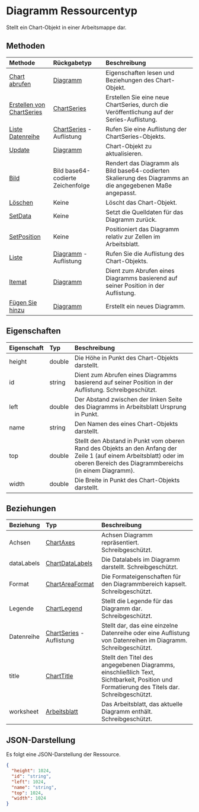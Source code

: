 # <a name="chart-resource-type"></a>Diagramm Ressourcentyp

Stellt ein Chart-Objekt in einer Arbeitsmappe dar.


## <a name="methods"></a>Methoden

| Methode           | Rückgabetyp    |Beschreibung|
|:---------------|:--------|:----------|
|[Chart abrufen](../api/chart_get.md) | [Diagramm](chart.md) |Eigenschaften lesen und Beziehungen des Chart-Objekt.|
|[Erstellen von ChartSeries](../api/chart_post_series.md) |[ChartSeries](chartseries.md)| Erstellen Sie eine neue ChartSeries, durch die Veröffentlichung auf der Series-Auflistung.|
|[Liste Datenreihe](../api/chart_list_series.md) |[ChartSeries](chartseries.md) -Auflistung| Rufen Sie eine Auflistung der ChartSeries-Objekts.|
|[Update](../api/chart_update.md) | [Diagramm](chart.md)   |Chart-Objekt zu aktualisieren. |
|[Bild](../api/chart_image.md)|Bild base64-codierte Zeichenfolge|Rendert das Diagramm als Bild base64-codierten Skalierung des Diagramms an die angegebenen Maße angepasst.|
|[Löschen](../api/chart_delete.md)|Keine|Löscht das Chart-Objekt.|
|[SetData](../api/chart_setdata.md)|Keine|Setzt die Quelldaten für das Diagramm zurück.|
|[SetPosition](../api/chart_setposition.md)|Keine|Positioniert das Diagramm relativ zur Zellen im Arbeitsblatt.|
|[Liste](../api/chart_list.md) | [Diagramm](chart.md) -Auflistung |Rufen Sie die Auflistung des Chart-Objekts. |
|[Itemat](../api/chartcollection_itemat.md)|[Diagramm](chart.md)|Dient zum Abrufen eines Diagramms basierend auf seiner Position in der Auflistung.|
|[Fügen Sie hinzu](../api/chartcollection_add.md)|[Diagramm](chart.md)|Erstellt ein neues Diagramm.|

## <a name="properties"></a>Eigenschaften
| Eigenschaft     | Typ   |Beschreibung|
|:---------------|:--------|:----------|
|height|double|Die Höhe in Punkt des Chart-Objekts darstellt.|
|id|string|Dient zum Abrufen eines Diagramms basierend auf seiner Position in der Auflistung. Schreibgeschützt.|
|left|double|Der Abstand zwischen der linken Seite des Diagramms in Arbeitsblatt Ursprung in Punkt.|
|name|string|Den Namen des eines Chart-Objekts darstellt.|
|top|double|Stellt den Abstand in Punkt vom oberen Rand des Objekts an den Anfang der Zeile 1 (auf einem Arbeitsblatt) oder im oberen Bereich des Diagrammbereichs (in einem Diagramm).|
|width|double|Die Breite in Punkt des Chart-Objekts darstellt.|

## <a name="relationships"></a>Beziehungen
| Beziehung | Typ   |Beschreibung|
|:---------------|:--------|:----------|
|Achsen|[ChartAxes](chartaxes.md)|Achsen Diagramm repräsentiert. Schreibgeschützt.|
|dataLabels|[ChartDataLabels](chartdatalabels.md)|Die Datalabels im Diagramm darstellt. Schreibgeschützt.|
|Format|[ChartAreaFormat](chartareaformat.md)|Die Formateigenschaften für den Diagrammbereich kapselt. Schreibgeschützt.|
|Legende|[ChartLegend](chartlegend.md)|Stellt die Legende für das Diagramm dar. Schreibgeschützt.|
|Datenreihe|[ChartSeries](chartseries.md) -Auflistung|Stellt dar, das eine einzelne Datenreihe oder eine Auflistung von Datenreihen im Diagramm. Schreibgeschützt.|
|title|[ChartTitle](charttitle.md)|Stellt den Titel des angegebenen Diagramms, einschließlich Text, Sichtbarkeit, Position und Formatierung des Titels dar. Schreibgeschützt.|
|worksheet|[Arbeitsblatt](worksheet.md)|Das Arbeitsblatt, das aktuelle Diagramm enthält. Schreibgeschützt.|

## <a name="json-representation"></a>JSON-Darstellung

Es folgt eine JSON-Darstellung der Ressource.

<!-- {
  "blockType": "resource",
  "optionalProperties": [

  ],
  "@odata.type": "microsoft.graph.chart"
}-->

```json
{
  "height": 1024,
  "id": "string",
  "left": 1024,
  "name": "string",
  "top": 1024,
  "width": 1024
}

```

<!-- uuid: 8fcb5dbc-d5aa-4681-8e31-b001d5168d79
2015-10-25 14:57:30 UTC -->
<!-- {
  "type": "#page.annotation",
  "description": "Chart resource",
  "keywords": "",
  "section": "documentation",
  "tocPath": ""
}-->